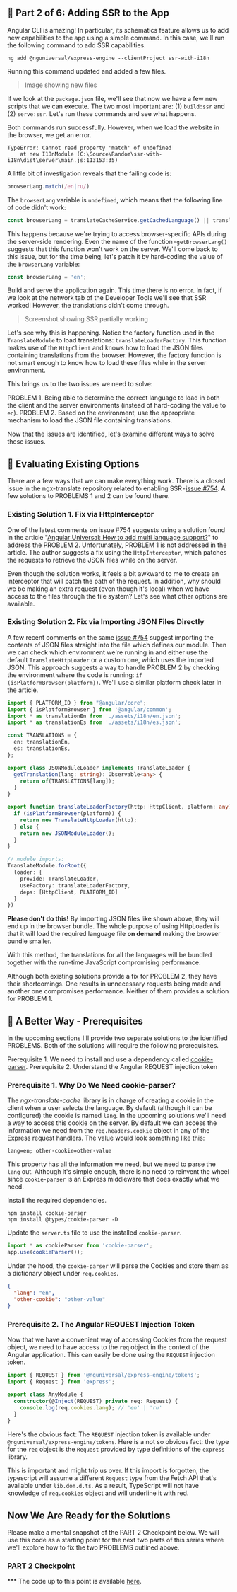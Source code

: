## 💪️ Part 2 of 6: Adding SSR to the App

Angular CLI is amazing! In particular, its schematics feature allows us to add new capabilities to the app using a simple command. In this case, we'll run the following command to add SSR capabilities.

```
ng add @nguniversal/express-engine --clientProject ssr-with-i18n
```

Running this command updated and added a few files.

> Image showing new files

If we look at the `package.json` file, we'll see that now we have a few new scripts that we can execute. The two most important are: (1) `build:ssr` and (2) `serve:ssr`. Let's run these commands and see what happens.

Both commands run successfully. However, when we load the website in the browser, we get an error.

```
TypeError: Cannot read property 'match' of undefined
    at new I18nModule (C:\Source\Random\ssr-with-i18n\dist\server\main.js:113153:35)
```

A little bit of investigation reveals that the failing code is:

```ts
browserLang.match(/en|ru/)
```

The `browserLang` variable is `undefined`, which means that the following line of code didn't work:

```ts
const browserLang = translateCacheService.getCachedLanguage() || translate.getBrowserLang();
```

This happens because we're trying to access browser-specific APIs during the server-side rendering. Even the name of the function - `getBrowserLang()` suggests that this function won't work on the server. We'll come back to this issue, but for the time being, let's patch it by hard-coding the value of the `browserLang` variable:

```ts
const browserLang = 'en';
```

Build and serve the application again. This time there is no error. In fact, if we look at the network tab of the Developer Tools we'll see that SSR worked! However, the translations didn't come through.

> Screenshot showing SSR partially working

Let's see why this is happening. Notice the factory function used in the `TranslateModule` to load translations: `translateLoaderFactory`. This function makes use of the `HttpClient` and knows how to load the JSON files containing translations from the browser. However, the factory function is not smart enough to know how to load these files while in the server environment.

This brings us to the two issues we need to solve:

PROBLEM 1. Being able to determine the correct language to load in both the client and the server environments (instead of hard-coding the value to `en`).
PROBLEM 2. Based on the environment, use the appropriate mechanism to load the JSON file containing translations.

Now that the issues are identified, let's examine different ways to solve these issues.

## 🤔 Evaluating Existing Options

There are a few ways that we can make everything work. There is a closed issue in the ngx-translate repository related to enabling SSR - [issue #754](https://github.com/ngx-translate/core/issues/754). A few solutions to PROBLEMS 1 and 2 can be found there.

### Existing Solution 1. Fix via HttpInterceptor

One of the latest comments on issue #754 suggests using a solution found in the article "[Angular Universal: How to add multi language support?](https://itnext.io/angular-universal-how-to-add-multi-language-support-68d83f6dfc4d)" to address the PROBLEM 2. Unfortunately, PROBLEM 1 is not addressed in the article. The author suggests a fix using the `HttpInterceptor`, which patches the requests to retrieve the JSON files while on the server.

Even though the solution works, it feels a bit awkward to me to create an interceptor that will patch the path of the request. In addition, why should we be making an extra request (even though it's local) when we have access to the files through the file system? Let's see what other options are available.

### Existing Solution 2. Fix via Importing JSON Files Directly

A few recent comments on the same [issue #754](https://github.com/ngx-translate/core/issues/754) suggest importing the contents of JSON files straight into the file which defines our module. Then we can check which environment we're running in and either use the default `TranslateHttpLoader` or a custom one, which uses the imported JSON. This approach suggests a way to handle PROBLEM 2 by checking the environment where the code is running: `if (isPlatformBrowser(platform))`. We'll use a similar platform check later in the article.

```ts
import { PLATFORM_ID } from "@angular/core";
import { isPlatformBrowser } from '@angular/common';
import * as translationEn from './assets/i18n/en.json';
import * as translationEs from './assets/i18n/es.json';

const TRANSLATIONS = {
  en: translationEn,
  es: translationEs,
};

export class JSONModuleLoader implements TranslateLoader {
  getTranslation(lang: string): Observable<any> {
    return of(TRANSLATIONS[lang]);
  }
}

export function translateLoaderFactory(http: HttpClient, platform: any) {
  if (isPlatformBrowser(platform)) {
    return new TranslateHttpLoader(http);
  } else {
    return new JSONModuleLoader();
  }
}

// module imports:
TranslateModule.forRoot({
  loader: {
    provide: TranslateLoader,
    useFactory: translateLoaderFactory,
    deps: [HttpClient, PLATFORM_ID]
  }
})
```

**Please don't do this!** By importing JSON files like shown above, they will end up in the browser bundle. The whole purpose of using HttpLoader is that it will load the required language file **on demand** making the browser bundle smaller.

With this method, the translations for all the languages will be bundled together with the run-time JavaScript compromising performance.

Although both existing solutions provide a fix for PROBLEM 2, they have their shortcomings. One results in unnecessary requests being made and another one compromises performance. Neither of them provides a solution for PROBLEM 1.

## 🔋 A Better Way - Prerequisites
In the upcoming sections I'll provide two separate solutions to the identified PROBLEMS. Both of the solutions will require the following prerequisites.

Prerequisite 1. We need to install and use a dependency called [cookie-parser](https://www.npmjs.com/package/cookie-parser).
Prerequisite 2. Understand the Angular REQUEST injection token

### Prerequisite 1. Why Do We Need cookie-parser?
The *ngx-translate-cache* library is in charge of creating a cookie in the client when a user selects the language. By default (although it can be configured) the cookie is named `lang`. In the upcoming solutions we'll need a way to access this cookie on the server. By default we can access the information we need from the `req.headers.cookie` object in any of the Express request handlers. The value would look something like this:

```
lang=en; other-cookie=other-value
```

This property has all the information we need, but we need to parse the `lang` out. Although it's simple enough, there is no need to reinvent the wheel since `cookie-parser` is an Express middleware that does exactly what we need.

Install the required dependencies.

```
npm install cookie-parser
npm install @types/cookie-parser -D
```

Update the `server.ts` file to use the installed `cookie-parser`.

```ts
import * as cookieParser from 'cookie-parser';
app.use(cookieParser());
```

Under the hood, the `cookie-parser` will parse the Cookies and store them as a dictionary object under `req.cookies`.

```json
{
  "lang": "en",
  "other-cookie": "other-value"
}
```

### Prerequisite 2. The Angular REQUEST Injection Token
Now that we have a convenient way of accessing Cookies from the request object, we need to have access to the `req` object in the context of the Angular application. This can easily be done using the `REQUEST` injection token.

```ts
import { REQUEST } from '@nguniversal/express-engine/tokens';
import { Request } from 'express';

export class AnyModule {
  constructor(@Inject(REQUEST) private req: Request) {
    console.log(req.cookies.lang); // 'en' | 'ru'
  }
}
```

Here's the obvious fact: The `REQUEST` injection token is available under `@nguniversal/express-engine/tokens`. Here is a not so obvious fact: the type for the `req` object is the `Request` provided by type definitions of the `express` library.

This is important and might trip us over. If this import is forgotten, the typescript will assume a different `Request` type from the Fetch API that's available under `lib.dom.d.ts`. As a result, TypeScript will not have knowledge of `req.cookies` object and will underline it with red.


## Now We Are Ready for the Solutions
Please make a mental snapshot of the PART 2 Checkpoint below. We will use this code as a starting point for the next two parts of this series where we'll explore how to fix the two PROBLEMS outlined above.

### PART 2 Checkpoint
*** The code up to this point is available [here](https://github.com/DmitryEfimenko/ssr-with-i18n/tree/step-2).
